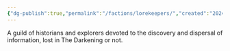 ```yaml
---
{"dg-publish":true,"permalink":"/factions/lorekeepers/","created":"2024-11-15T17:41:13.848-08:00","updated":"2025-01-27T20:21:06.597-08:00"}
---
```



A guild of historians and explorers devoted to the discovery and dispersal of information, lost in The Darkening or not. 
